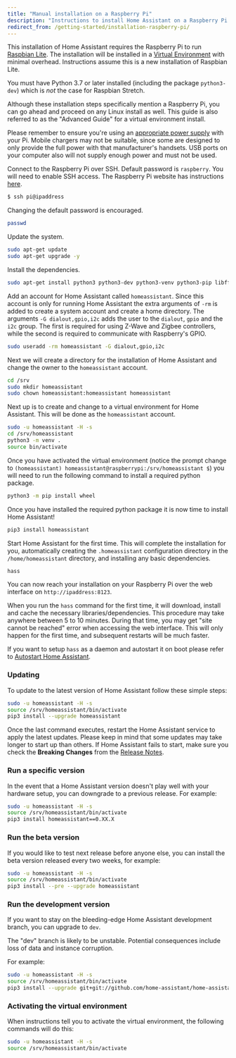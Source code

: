 ```yaml
---
title: "Manual installation on a Raspberry Pi"
description: "Instructions to install Home Assistant on a Raspberry Pi running Raspbian Lite."
redirect_from: /getting-started/installation-raspberry-pi/
---
```


This installation of Home Assistant requires the Raspberry Pi to run [Raspbian Lite](https://www.raspberrypi.org/downloads/raspbian/). The installation will be installed in a [Virtual Environment](/docs/installation/virtualenv) with minimal overhead. Instructions assume this is a new installation of Raspbian Lite.

You must have Python 3.7 or later installed (including the package `python3-dev`) which is *not* the case for Raspbian Stretch.

<div class='note'>
Although these installation steps specifically mention a Raspberry Pi, you can go ahead and proceed on any Linux install as well. This guide is also referred to as the "Advanced Guide" for a virtual environment install.
</div>

<div class='note warning'>

Please remember to ensure you're using an [appropriate power supply](https://www.raspberrypi.org/documentation/faqs/#pi-power) with your Pi. Mobile chargers may not be suitable, since some are designed to only provide the full power with that manufacturer's handsets. USB ports on your computer also will not supply enough power and must not be used.

</div>

Connect to the Raspberry Pi over SSH. Default password is `raspberry`.
You will need to enable SSH access. The Raspberry Pi website has instructions [here](https://www.raspberrypi.org/documentation/remote-access/ssh/).

```bash
$ ssh pi@ipaddress
```

Changing the default password is encouraged.

```bash
passwd
```

Update the system.

```bash
sudo apt-get update
sudo apt-get upgrade -y
```

Install the dependencies.

```bash
sudo apt-get install python3 python3-dev python3-venv python3-pip libffi-dev libssl-dev
```

Add an account for Home Assistant called `homeassistant`.
Since this account is only for running Home Assistant the extra arguments of `-rm` is added to create a system account and create a home directory. The arguments `-G dialout,gpio,i2c` adds the user to the `dialout`, `gpio` and the `i2c` group. The first is required for using Z-Wave and Zigbee controllers, while the second is required to communicate with Raspberry's GPIO.

```bash
sudo useradd -rm homeassistant -G dialout,gpio,i2c
```

Next we will create a directory for the installation of Home Assistant and change the owner to the `homeassistant` account.

```bash
cd /srv
sudo mkdir homeassistant
sudo chown homeassistant:homeassistant homeassistant
```

Next up is to create and change to a virtual environment for Home Assistant. This will be done as the `homeassistant` account.

```bash
sudo -u homeassistant -H -s
cd /srv/homeassistant
python3 -m venv .
source bin/activate
```
Once you have activated the virtual environment (notice the prompt change to `(homeassistant) homeassistant@raspberrypi:/srv/homeassistant $`) you will need to run the following command to install a required python package.

```bash
python3 -m pip install wheel
```

Once you have installed the required python package it is now time to install Home Assistant!

```bash
pip3 install homeassistant
```

Start Home Assistant for the first time. This will complete the installation for you, automatically creating the `.homeassistant` configuration directory in the `/home/homeassistant` directory, and installing any basic dependencies.

```bash
hass
```
You can now reach your installation on your Raspberry Pi over the web interface on `http://ipaddress:8123`.

<div class='note'>

When you run the `hass` command for the first time, it will download, install and cache the necessary libraries/dependencies. This procedure may take anywhere between 5 to 10 minutes. During that time, you may get "site cannot be reached" error when accessing the web interface. This will only happen for the first time, and subsequent restarts will be much faster.

</div>

If you want to setup `hass` as a daemon and autostart it on boot please refer to [Autostart Home Assistant](/docs/autostart/).

### Updating

To update to the latest version of Home Assistant follow these simple steps:

```bash
sudo -u homeassistant -H -s
source /srv/homeassistant/bin/activate
pip3 install --upgrade homeassistant
```

Once the last command executes, restart the Home Assistant service to apply the latest updates. Please keep in mind that some updates may take longer to start up than others. If Home Assistant fails to start, make sure you check the **Breaking Changes** from the [Release Notes](https://github.com/home-assistant/home-assistant/releases).

### Run a specific version

In the event that a Home Assistant version doesn't play well with your hardware setup, you can downgrade to a previous release. For example:

```bash
sudo -u homeassistant -H -s
source /srv/homeassistant/bin/activate
pip3 install homeassistant==0.XX.X
```

### Run the beta version

If you would like to test next release before anyone else, you can install the beta version released every two weeks, for example:

```bash
sudo -u homeassistant -H -s
source /srv/homeassistant/bin/activate
pip3 install --pre --upgrade homeassistant
```

### Run the development version

If you want to stay on the bleeding-edge Home Assistant development branch, you can upgrade to `dev`.

<div class='note warning'>
  The "dev" branch is likely to be unstable. Potential consequences include loss of data and instance corruption.
</div>

For example:

```bash
sudo -u homeassistant -H -s
source /srv/homeassistant/bin/activate
pip3 install --upgrade git+git://github.com/home-assistant/home-assistant.git@dev
```

### Activating the virtual environment

When instructions tell you to activate the virtual environment, the following commands will do this:

```bash
sudo -u homeassistant -H -s
source /srv/homeassistant/bin/activate
```
